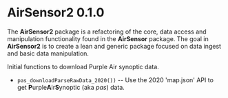
# AirSensor2 0.1.0

The **AirSensor2** package is a refactoring of the core, data access and 
manipulation functionality found in the **AirSensor** package. The goal in 
**AirSensor2** is to create a lean and generic package focused on data ingest
and basic data manipulation.

Initial functions to download Purple Air synoptic data.

* `pas_downloadParseRawData_2020())` -- Use the 2020 'map.json' API to get
**P**urple**A**ir**S**ynoptic (aka _pas_) data.


